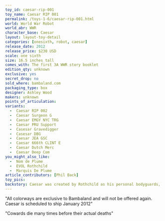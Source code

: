 ```yaml
---
toy_id: caesar-rip-001
toy_name: Caesar RIP 001
permalink: /toys-1-6/caesar-rip-001.html
world: World War Robot
world_abr: WWR
character_base: Caesar
layout: layout-toy-detail
categories: [onesixth, robot, caesar]
release_date: 2012
release_price: $230 USD
scale: one sixth
size: 16.5 inches tall
comes_with: The first 3A WWR story booklet
edition_qty: unknown
exclusive: yes
secret_drop: no
sold_where: bambaland.com
packaging_type: box
designer: Ashley Wood
makers: unknown
points_of_articulation:
variants: 
  -  Caesar RIP 002
  -  Caesar Surgeon G
  -  Caesar EMGY NYC TRG
  -  Caesar PRU Support
  -  Casesar Gravedigger
  -  Casesar DBG
  -  Caesar JEA GSC
  -  Caesar 666th CLINT E
  -  Caesar Dutch Merc
  -  Caesar Deep Com
you_might_also_like:
  -  Nom de Plume
  -  EVOL Rothchild
  -  Marquis De Plume   
article_contributors: [Phil Back]
toy_pics: 
backstory: Caesar was created by Rothchild as his personal bodyguards, after he survived the failed attempt on his life by the Dirty Deed Squad of 12 Berties, sent from Earth.
---
```


"All colorways are exclusive to Bambaland and will not be offered again. Caesar is scheduled to ship January 2012"

"Cowards die many times before their actual deaths"